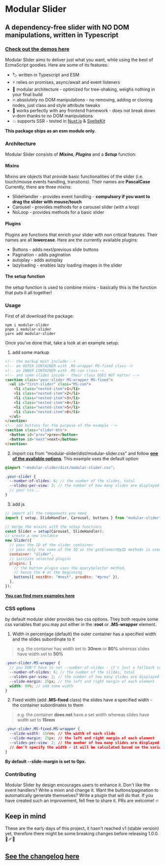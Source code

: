 # Modular Slider

## A dependency-free slider with NO DOM manipulations, written in Typescript

### [Check out the demos here](https://matb85.github.io/modular-slider/)

Modular Slider aims to deliver just what you want, while using the best of EcmaScript goodies. Here are some of its features:

- :label: written in Typescript and ESM
- :zap: relies on promises, async/await and event listeners
- :art: modular architecture - optimized for tree-shaking, weighs nothing in your final build
- :fire: absolutely no DOM manipulations - no removing, adding or cloning nodes, just class and style attribute tweaks
- :rocket: works perfectly with any frontend framework - does not break down v-dom thanks to no DOM manipulations
- :boom: supports SSR - tested in [Nuxt.js](https://nuxt.com/) & [SvelteKit](https://svelte.dev/)

**This package ships as an esm module only.**

### Architecture

Modular Slider consists of **_Mixins_**, **_Plugins_** and a **_Setup_** function:

#### Mixins

Mixins are objects that provide basic functionalities of the slider (i.e. touch/mouse events handling, transtions). Their names are **PascalCase** Currently, there are three mixins:

- SlideHandler - provides event handling - **compulsory if you want to drag the slider with mouse/touch**
- Carousel - provides methods for a carousel slider (with a loop)
- NoLoop - provides methods for a basic slider

#### Plugins

Plugins are functions that enrich your slider with non critical features. Their names are all **lowercase**. Here are the currently available plugins:

- Buttons - adds next/previous slide buttons
- Pagination - adds pagination
- autoplay - adds autoplay
- lazyloading - enables lazy loading images in the slider

#### The setup function

the setup function is used to combine mixins - basically this is the function that puts it all together!

### Usage

First of all download the package:

```
npm i modular-slider
pnpm i modular-slider
yarn add modular-slider
```

Once you've done that, take a look at an example setup:

1. add some markup

```html
<!-- the markup must include:-->
<!-- an OUTER CONTAINER with .MS-wrapper MS-fixed class-->
<!-- an INNER CONTAINER with .MS-con class-->
<!-- and some slides inside - their class DOES NOT matter -->
<section class="your-slider MS-wrapper MS-fixed">
  <ul id="first-slider" class="MS-con">
    <li class="nested-item">1</li>
    <li class="nested-item">2</li>
    <li class="nested-item">3</li>
    <li class="nested-item">4</li>
    <li class="nested-item">5</li>
    <li class="nested-item">6</li>
  </ul>
</section>
<!-- add buttons for the purpose of the example -->
<section class="slider-btn">
  <button id="prev">prev</button>
  <button id="next">next</button>
</section>
```

2. import css from "modular-slider/dist/modular-slider.css" and follow [**one of the available options**](#css-options). This example uses the default option

```scss
@import "~modular-slider/dist/modular-slider.css";

.your-slider {
  --number-of-slides: 6; // the number of the slides, total
  --slides-per-view: 2; // the number of how many slides are displayed at once
  // your css...
}
```

3. add js

```js
// import all the components you need
import { setup, SlideHandler, Carousel, buttons } from "modular-slider";

// merge the mixins with the setup functions
const Slider = setup(Carousel, SlideHandler);
// create a new instance
new Slider({
  // pass the ID of the slider container
  // pass only the name of the ID as the getElementByID methods is used
  container: "slider",
  // initiate selected plugins
  plugins: [
    // the button plugin uses the querySelector method,
    // hence the # at the beginning
    buttons({ nextBtn: "#next", prevBtn: "#prev" }),
  ],
});
```

**[You can find more examples here](https://matb85.github.io/modular-slider/)**

### CSS options

by default modular slider provides two css options. They both require some css variables that you may put either in the **:root** or **.MS-wrapper** element.

1. Width in percentage (default)
   the outer container has a specified width and the slides subordinate to it

> e.g. the container has width set to **30rem** or **80%** whereas slides have width set to **50%**

```scss
.your-slider.MS-wrapper {
  // you DON'T have to set --number-of-slides - it's just a fallback value just in case something goes wrong
  --number-of-slides: 6; // the number of the slides, total
  --slides-per-view: 2; // the number of how many slides are displayed at once
  --slide-margin: 25px; // the left and right margin of each element
  width: 80%; // add some width
}
```

2. Fixed width (add **.MS-fixed** class)
   the slides have a specified width - the container subordinates to them

> e.g. the container **does not** have a set width whereas slides have width set to **15rem**

```css
.your-slider.MS-fixed.MS-wrapper {
  --slide-width: 15rem; // the width of each slide
  --slide-margin: 25px; // the left and right margin of each element
  --slides-per-view: 2; // the number of how many slides are displayed at once
  // don't specify the width - it will be calculated based on the variables above
}
```

**By default --slide-margin is set to 0px.**

### Contributing

Modular Slider by design encourages users to enhance it. Don't like the event handlers? Write a mixin and change it. Want the buttons/pagination to automatically generate themselves? Write a plugin that will do that. If you have created such an improvement, fell free to share it. PRs are welcome! :fire:

## Keep in mind

These are the early days of this project, it hasn't reached v1 (stable version) yet, therefore there might be some breaking changes before releasing 1.0.0. :monocle_face::adhesive_bandage::boom:

## [See the changelog here](https://github.com/Matb85/modular-slider/blob/master/CHANGELOG.md)
